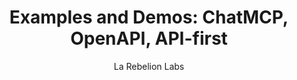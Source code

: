 ---
sidebar_position: 1
sidebar_label: Examples and Demos
sidebar_class_name: blue
title: 'Examples and Demos: ChatMCP, OpenAPI, API-first'
description: 'Explore examples and demos of ChatMCP in action, showcasing its capabilities in API-first and OpenAPI-driven systems.'
keywords:
  - ChatMCP
  - examples
  - demos
  - OpenAPI
  - API-first
author: 'La Rebelion Labs'
publisher: 'MCP Project'
dateModified: '2025-07-27'
---